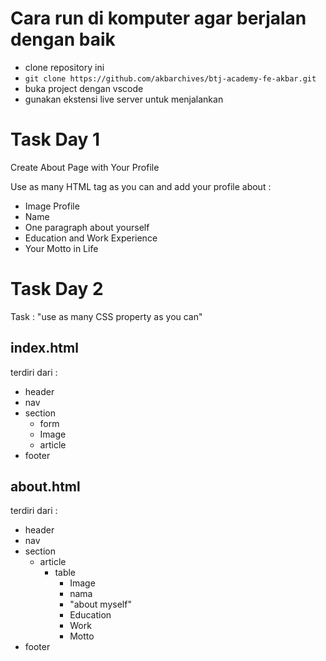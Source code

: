 # Cara run di komputer agar berjalan dengan baik

- clone repository ini
- `git clone https://github.com/akbarchives/btj-academy-fe-akbar.git`
- buka project dengan vscode
- gunakan ekstensi live server untuk menjalankan

# Task Day 1

Create About Page with Your Profile

Use as many HTML tag as you can and add your profile about :

- Image Profile
- Name
- One paragraph about yourself
- Education and Work Experience
- Your Motto in Life

# Task Day 2

Task : "use as many CSS property as you can"

## index.html

terdiri dari :

- header
- nav
- section
  - form
  - Image
  - article
- footer

## about.html

terdiri dari :

- header
- nav
- section
  - article
    - table
      - Image
      - nama
      - "about myself"
      - Education
      - Work
      - Motto
- footer
